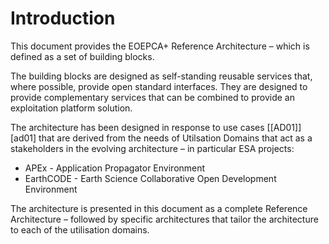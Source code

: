 # Introduction

This document provides the EOEPCA+ Reference Architecture – which is defined as a set of building blocks.

The building blocks are designed as self-standing reusable services that, where possible, provide open standard interfaces. They are designed to provide complementary services that can be combined to provide an exploitation platform solution.

The architecture has been designed in response to use cases [[AD01]][ad01] that are derived from the needs of Utilsation Domains that act as a stakeholders in the evolving architecture – in particular ESA projects:

* APEx - Application Propagator Environment
* EarthCODE - Earth Science Collaborative Open Development Environment

The architecture is presented in this document as a complete Reference Architecture – followed by specific architectures that tailor the architecture to each of the utilisation domains.
